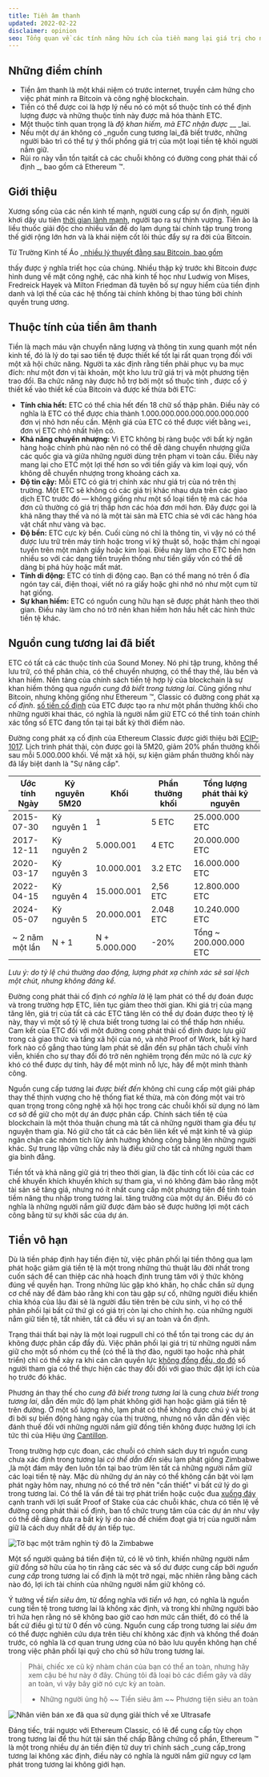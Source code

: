 ```yaml
---
title: Tiền âm thanh
updated: 2022-02-22
disclaimer: opinion
seo: Tổng quan về các tính năng hữu ích của tiền mang lại giá trị cho nó và cách một số blockchain, bao gồm Ethereum Classic và Bitcoin, cố ý áp dụng các tính năng này vào chính sách tiền tệ của họ để đảm bảo phân cấp và tuổi thọ.
---
```


## Những điểm chính

- Tiền âm thanh là một khái niệm có trước internet, truyền cảm hứng cho việc phát minh ra Bitcoin và công nghệ blockchain.
- Tiền có thể được coi là hợp lý nếu nó có một số thuộc tính có thể định lượng được và những thuộc tính này được mã hóa thành ETC.
- Một thuộc tính quan trọng là _độ khan hiếm, mà ETC nhận được_</em> __ _lai.</li>
- Nếu một dự án không có _nguồn cung tương lai_đã biết trước, những người bảo trì có thể tự ý thổi phồng giá trị của một loại tiền tệ khỏi người nắm giữ.
- Rủi ro này vẫn tồn tại</em>tất cả các chuỗi không có đường cong phát thải cố định _, bao gồm cả Ethereum ™.</li> </ul>

## Giới thiệu

Xương sống của các nền kinh tế mạnh, người cung cấp sự ổn định, người khơi dậy ưu tiên [thời gian lành mạnh](https://www.youtube.com/watch?v=k5XbLm3pEfI), người tạo ra sự thịnh vượng. Tiền ảo là liều thuốc giải độc cho nhiều vấn đề do lạm dụng tài chính tập trung trong thế giới rộng lớn hơn và là khái niệm cốt lõi thúc đẩy sự ra đời của Bitcoin.

Từ Trường Kinh tế Áo [, nhiều lý thuyết đằng sau Bitcoin, bao gồm](https://mises.org/topics/bitcoin)</a>

thấy được ý nghĩa triết học của chúng. Nhiều thập kỷ trước khi Bitcoin được hình dung về mặt công nghệ, các nhà kinh tế học như Ludwig von Mises, Fredreick Hayek và Milton Friedman đã tuyên bố sự nguy hiểm của tiền định danh và lợi thế của các hệ thống tài chính không bị thao túng bởi chính quyền trung ương.</p> 



## Thuộc tính của tiền âm thanh

Tiền là mạch máu vận chuyển năng lượng và thông tin xung quanh một nền kinh tế, đó là lý do tại sao tiền tệ được thiết kế tốt lại rất quan trọng đối với một xã hội chức năng. Người ta xác định rằng tiền phải phục vụ ba mục đích: như một đơn vị tài khoản, một kho lưu trữ giá trị và một phương tiện trao đổi. Ba chức năng này được hỗ trợ bởi một số thuộc tính [](https://cryptowhat.com/properties-of-sound-money/), được cố ý thiết kế vào thiết kế của Bitcoin và được kế thừa bởi ETC:

- **Tính chia hết:** ETC có thể chia hết đến 18 chữ số thập phân. Điều này có nghĩa là ETC có thể được chia thành 1.000.000.000.000.000.000.000 đơn vị nhỏ hơn nếu cần. Mệnh giá của ETC có thể được viết bằng `wei`, đơn vị ETC nhỏ nhất hiện có.
- **Khả năng chuyển nhượng:** Vì ETC không bị ràng buộc với bất kỳ ngân hàng hoặc chính phủ nào nên nó có thể dễ dàng chuyển nhượng giữa các quốc gia và giữa những người dùng trên phạm vi toàn cầu. Điều này mang lại cho ETC một lợi thế hơn so với tiền giấy và kim loại quý, vốn không dễ chuyển nhượng trong khoảng cách xa.
- **Độ tin cậy:** Mỗi ETC có giá trị chính xác như giá trị của nó trên thị trường. Một ETC sẽ không có các giá trị khác nhau dựa trên các giao dịch ETC trước đó — không giống như một số loại tiền tệ mà các hóa đơn cũ thường có giá trị thấp hơn các hóa đơn mới hơn. Đây được gọi là khả năng thay thế và nó là một tài sản mà ETC chia sẻ với các hàng hóa vật chất như vàng và bạc.
- **Độ bền:** ETC cực kỳ bền. Cuối cùng nó chỉ là thông tin, vì vậy nó có thể được lưu trữ trên máy tính hoặc trong ví kỹ thuật số, hoặc thậm chí ngoại tuyến trên một mảnh giấy hoặc kim loại. Điều này làm cho ETC bền hơn nhiều so với các dạng tiền truyền thống như tiền giấy vốn có thể dễ dàng bị phá hủy hoặc mất mát.
- **Tính di động:** ETC có tính di động cao. Bạn có thể mang nó trên ổ đĩa ngón tay cái, điện thoại, viết nó ra giấy hoặc ghi nhớ nó như một cụm từ hạt giống.
- **Sự khan hiếm:** ETC có nguồn cung hữu hạn sẽ được phát hành theo thời gian. Điều này làm cho nó trở nên khan hiếm hơn hầu hết các hình thức tiền tệ khác.



## Nguồn cung tương lai đã biết

ETC có tất cả các thuộc tính của Sound Money. Nó phi tập trung, không thể lưu trữ, có thể phân chia, có thể chuyển nhượng, có thể thay thế, lâu bền và khan hiếm. Nền tảng của chính sách tiền tệ hợp lý của blockchain là sự khan hiếm thông qua _nguồn cung đã biết trong tương lai_. Cũng giống như Bitcoin, nhưng không giống như Ethereum ™, Classic có đường cong phát xạ _cố định_. [số tiền cố định](https://etcis.money/) của ETC được tạo ra như một phần thưởng khối cho những người khai thác, có nghĩa là người nắm giữ ETC có thể tính toán chính xác tổng số ETC đang tồn tại tại bất kỳ thời điểm nào.

Đường cong phát xạ cố định của Ethereum Classic được giới thiệu bởi [ECIP-1017](https://ecips.ethereumclassic.org/ECIPs/ecip-1017). Lịch trình phát thải, còn được gọi là 5M20, giảm 20% phần thưởng khối sau mỗi 5.000.000 khối. Về mặt xã hội, sự kiện giảm phần thưởng khối này đã lấy biệt danh là "Sự nâng cấp".

| Ước tính Ngày   | Kỷ nguyên 5M20 | Khối          | Phần thưởng khối | Tổng lượng phát thải kỷ nguyên |
| --------------- | -------------- | ------------- | ---------------- | ------------------------------ |
| 2015-07-30      | Kỷ nguyên 1    | 1             | 5 ETC            | 25.000.000 ETC                 |
| 2017-12-11      | Kỷ nguyên 2    | 5.000.001     | 4 ETC            | 20.000.000 ETC                 |
| 2020-03-17      | Kỷ nguyên 3    | 10.000.001    | 3.2 ETC          | 16.000.000 ETC                 |
| 2022-04-15      | Kỷ nguyên 4    | 15.000.001    | 2,56 ETC         | 12.800.000 ETC                 |
| 2024-05-07      | Kỷ nguyên 5    | 20.000.001    | 2.048 ETC        | 10.240.000 ETC                 |
| ~ 2 năm một lần | N + 1          | N + 5.000.000 | -20%             | Tổng ~ 200.000.000 ETC         |


_Lưu ý: do tỷ lệ chú thường dao động, lượng phát xạ chính xác sẽ sai lệch một chút, nhưng không đáng kể._

Đường cong phát thải cố định _có nghĩa là_ lệ lạm phát có thể dự đoán được và trong trường hợp ETC, liên tục giảm theo thời gian. Khi giá trị của mạng tăng lên, giá trị của tất cả các ETC tăng lên có thể dự đoán được theo tỷ lệ này, thay vì một số tỷ lệ chưa biết trong tương lai có thể thấp hơn nhiều. Cam kết của ETC đối với một đường cong phát thải cố định được lưu giữ trong cả giao thức và tầng xã hội của nó, và nhờ Proof of Work, bất kỳ hard fork nào cố gắng thao túng lạm phát sẽ dẫn đến sự phân tách chuỗi vĩnh viễn, khiến cho sự thay đổi đó trở nên nghiêm trọng đến mức nó là _cực kỳ_ khó có thể được dự tính, hãy để một mình nỗ lực, hãy để một mình thành công.

Nguồn cung cấp tương lai _được biết đến_ không chỉ cung cấp một giải pháp thay thế thịnh vượng cho hệ thống fiat kế thừa, mà còn đóng một vai trò quan trọng trong công nghệ xã hội học trong các chuỗi khối sử dụng nó làm cơ sở để giữ cho một dự án được phân cấp. Chính sách tiền tệ của blockchain là một thỏa thuận chung mà tất cả những người tham gia đều tự nguyện tham gia. Nó giữ cho tất cả các bên liên kết về mặt kinh tế và giúp ngăn chặn các nhóm tích lũy ảnh hưởng không công bằng lên những người khác. Sự trung lập vững chắc này là điều giữ cho tất cả những người tham gia bình đẳng.

Tiền tốt và khả năng giữ giá trị theo thời gian, là đặc tính cốt lõi của các cơ chế khuyến khích khuyến khích sự tham gia, vì nó không đảm bảo rằng một tài sản sẽ tăng giá, nhưng nó ít nhất cung cấp một phương tiện để tính toán tiềm năng thu nhập trong tương lai. tăng trưởng của một dự án. Điều đó có nghĩa là những người nắm giữ được đảm bảo sẽ được hưởng lợi một cách công bằng từ sự khởi sắc của dự án.



## Tiền vô hạn

Dù là tiền pháp định hay tiền điện tử, việc phân phối lại tiền thông qua lạm phát hoặc giảm giá tiền tệ là một trong những thủ thuật lâu đời nhất trong cuốn sách để can thiệp các nhà hoạch định trung tâm với ý thức không đúng về quyền hạn. Trong những lúc gặp khó khăn, họ chắc chắn sử dụng cơ chế này để đảm bảo rằng khi con tàu gặp sự cố, những người điều khiển chìa khóa của lâu đài sẽ là người đầu tiên trên bè cứu sinh, vì họ có thể phân phối lại bất cứ thứ gì có giá trị còn lại cho chính họ. của những người nắm giữ tiền tệ, tất nhiên, tất cả đều vì sự an toàn và ổn định.

Trạng thái thất bại này là một loại rugpull chỉ có thể tồn tại trong các dự án không được phân cấp đầy đủ. Việc phân phối lại giá trị từ những người nắm giữ cho một số nhóm cụ thể (có thể là thợ đào, người tạo hoặc nhà phát triển) chỉ có thể xảy ra khi cán cân quyền lực [không đồng đều, do đó](/why-classic/decentralism#balancing-power) số người tham gia có thể thực hiện các thay đổi đối với giao thức đặt lợi ích của họ trước đó khác.

Phương án thay thế cho _cung đã biết trong tương lai_ là cung _chưa biết trong tương lai_, dẫn đến mức độ lạm phát không giới hạn hoặc giảm giá tiền tệ trên đường. Ở một số lượng nhỏ, lạm phát có thể không được chú ý và bị át đi bởi sự biến động hàng ngày của thị trường, nhưng nó vẫn dẫn đến việc đánh thuế đối với những người nắm giữ đồng tiền không được hưởng lợi ích tức thì của Hiệu ứng [Cantillon](https://cointelegraph.com/explained/from-cash-to-crypto-the-cantillon-effect-vs-the-nakamoto-effect).

Trong trường hợp cực đoan, các chuỗi có chính sách duy trì nguồn cung chưa xác định trong tương lai _có thể dẫn đến_ siêu lạm phát giống Zimbabwe [,](https://en.wikipedia.org/wiki/Hyperinflation_in_Zimbabwe)là một đám mây đen luôn tồn tại bao trùm lên tất cả những người nắm giữ các loại tiền tệ này. Mặc dù những dự án này có thể không cần bật vòi lạm phát ngày hôm nay, nhưng nó có thể trở nên "cần thiết" vì bất cứ lý do gì trong tương lai. Có thể là vấn đề tài trợ phát triển hoặc cuộc đua [xuống đáy](/why-classic/proof-of-work#the-apr-arms-race) cạnh tranh với lợi suất Proof of Stake của các chuỗi khác, chưa có tiền lệ về đường cong phát thải cố định, ban tổ chức trung tâm của các dự án như vậy có thể dễ dàng đưa ra bất kỳ lý do nào để chiếm đoạt giá trị của người nắm giữ là cách duy nhất để dự án tiếp tục.

![Tờ bạc một trăm nghìn tỷ đô la Zimbabwe](./zimbabwedollar.jpg)

Một số người quảng bá tiền điện tử, có lẽ vô tình, khiến những người nắm giữ đồng sở hữu của họ tin rằng các séc và số dư được cung cấp bởi _nguồn cung cấp_ trong tương lai cố định là một trở ngại, mặc nhiên rằng bằng cách nào đó, lợi ích tài chính của những người nắm giữ không có.

Ý tưởng về _tiền siêu âm_, từ đồng nghĩa với _tiền vô hạn_, có nghĩa là nguồn cung tiền tệ trong tương lai là không xác định, và trong khi những người bảo trì hứa hẹn rằng nó sẽ không bao giờ cao hơn mức cần thiết, đó có thể là bất cứ điều gì từ từ 0 đến vô cùng. Nguồn cung cấp trong tương lai _siêu âm_ có thể được nghiên cứu dựa trên tiêu chí không xác định và không thể đoán trước, có nghĩa là cơ quan trung ương của nó bảo lưu quyền không hạn chế trong việc phân phối lại quỹ cho chủ sở hữu trong tương lai.



> Phải, chiếc xe cũ kỹ nhàm chán của bạn có thể an toàn, nhưng hãy xem cậu bé hư này ở đây. Chúng tôi đã loại bỏ các điểm gãy và dây an toàn, vì vậy bây giờ nó cực kỳ an toàn.
> 
> - Những người ủng hộ ~~ Tiền siêu âm ~~ Phương tiện siêu an toàn

![Nhân viên bán xe đã qua sử dụng giải thích về xe Ultrasafe](./ultrasafe.jpg)

Đáng tiếc, trái ngược với Ethereum Classic, có lẽ để cung cấp tùy chọn trong tương lai để thu hút tài sản thế chấp Bằng chứng cổ phần, Ethereum ™ là một trong nhiều dự án tiền điện tử duy trì chính sách _cung cấp_trong tương lai không xác định, điều này có nghĩa là người nắm giữ nguy cơ lạm phát trong tương lai không giới hạn.
